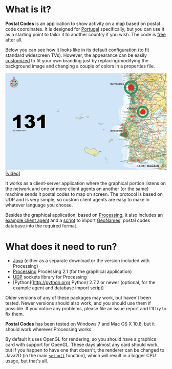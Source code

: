 What is it?
===========

**Postal Codes** is an application to show activity on a map based on postal code coordinates. It is designed for [Portugal](http://en.wikipedia.org/wiki/Portugal) specifically, but you can use it as a starting point to tailor it to another country if you wish. The code is [free](http://www.opensource.org/licenses/mit-license.php) after all.

Below you can see how it looks like in its default configuration (to fit standard widescreen TVs). However, the appearance can be easily [customized](https://github.com/carlosefr/postalcodes/wiki/Customizing) to fit your own branding just by replacing/modifying the background image and changing a couple of colors in a properties file.

![screenshot](https://raw.githubusercontent.com/carlosefr/postalcodes/master/screenshots/postalcodes.jpg)
[[video](http://www.youtube.com/watch?v=0PTb9AgNhrE)]

It works as a client-server application where the graphical portion listens on the network and one or more client agents on another (or the same) machine sends it postal codes to map on screen. The protocol is based on UDP and is very simple, so custom client agents are easy to make in whatever language you choose.

Besides the graphical application, based on [Processing](http://processing.org/), it also includes an [example client agent](more/testclient.py) and a [script](more/makedb.py) to import [GeoNames](http://www.geonames.org/postal-codes/postal-codes-portugal.html)' postal codes database into the required format.


What does it need to run?
=========================

  * [Java](http://www.oracle.com/technetwork/java/) (either as a separate download or the version included with Processing)
  * [Processing](http://processing.org/) Processing 2.1 (for the graphical application)
  * [UDP](http://ubaa.net/shared/processing/udp/) sockets library for Processing
  * [Python](http://python.org/ Python) 2.7.2 or newer (optional, for the example agent and database import script)

Older versions of any of these packages may work, but haven't been tested. Newer versions should also work, and you should use them if possible. If you notice any problems, please file an issue report and I'll try to fix them.

**Postal Codes** has been tested on Windows 7 and Mac OS X 10.8, but it should work wherever Processing works.

By default it uses OpenGL for rendering, so you should have a graphics card with support for OpenGL. These days almost any card should work, but if you happen to have one that doesn't, the renderer can be changed to Java2D (in the main [`setup()`](PostalCodes.pde#L79) function), which will result in a bigger CPU usage, but that's all.
